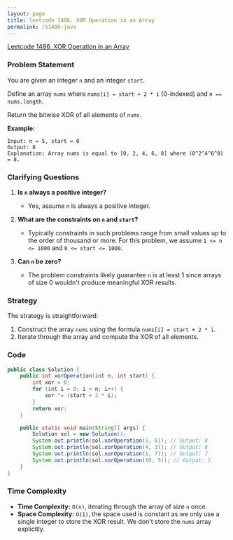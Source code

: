 ```yaml
---
layout: page
title: leetcode 1486. XOR Operation in an Array
permalink: /s1486-java
---
```

[Leetcode 1486. XOR Operation in an Array](https://algoadvance.github.io/algoadvance/l1486)
### Problem Statement

You are given an integer `n` and an integer `start`.

Define an array `nums` where `nums[i] = start + 2 * i` (0-indexed) and `n == nums.length`.

Return the bitwise XOR of all elements of `nums`.

**Example:**
```
Input: n = 5, start = 0
Output: 8
Explanation: Array nums is equal to [0, 2, 4, 6, 8] where (0^2^4^6^8) = 8.
```

### Clarifying Questions

1. **Is `n` always a positive integer?**
   - Yes, assume `n` is always a positive integer.

2. **What are the constraints on `n` and `start`?**
   - Typically constraints in such problems range from small values up to the order of thousand or more. For this problem, we assume `1 <= n <= 1000` and `0 <= start <= 1000`.

3. **Can `n` be zero?**
   - The problem constraints likely guarantee `n` is at least 1 since arrays of size 0 wouldn't produce meaningful XOR results.

### Strategy

The strategy is straightforward:
1. Construct the array `nums` using the formula `nums[i] = start + 2 * i`.
2. Iterate through the array and compute the XOR of all elements.

### Code

```java
public class Solution {
    public int xorOperation(int n, int start) {
        int xor = 0;
        for (int i = 0; i < n; i++) {
            xor ^= (start + 2 * i);
        }
        return xor;
    }

    public static void main(String[] args) {
        Solution sol = new Solution();
        System.out.println(sol.xorOperation(5, 0)); // Output: 8
        System.out.println(sol.xorOperation(4, 3)); // Output: 8
        System.out.println(sol.xorOperation(1, 7)); // Output: 7
        System.out.println(sol.xorOperation(10, 5)); // Output: 2
    }
}
```

### Time Complexity

- **Time Complexity:** `O(n)`, iterating through the array of size `n` once.
- **Space Complexity:** `O(1)`, the space used is constant as we only use a single integer to store the XOR result. We don't store the `nums` array explicitly.